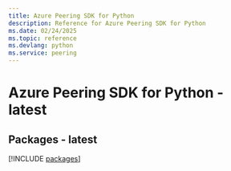 ```yaml
---
title: Azure Peering SDK for Python
description: Reference for Azure Peering SDK for Python
ms.date: 02/24/2025
ms.topic: reference
ms.devlang: python
ms.service: peering
---
```

# Azure Peering SDK for Python - latest
## Packages - latest
[!INCLUDE [packages](peering-index.md)]